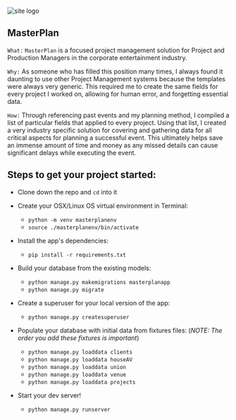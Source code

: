 ![site logo](https://res.cloudinary.com/duo4xxmj8/image/upload/v1600950745/MasterPlan/MasterPlanLogo_dveiou.png)

## MasterPlan

`What:` `MasterPlan` is a focused project management solution for Project and Production Managers in the corporate entertainment industry.

`Why:` As someone who has filled this position many times, I always found it daunting to use other Project Management systems because the templates were always very generic. This required me to create the same fields for every project I worked on, allowing for human error, and forgetting essential data. 

`How:` Through referencing past events and my planning method, I compiled a list of particular fields that applied to every project. Using that list, I created a very industry specific solution for covering and gathering data for all critical aspects for planning a successful event. This ultimately helps save an immense amount of time and money as any missed details can cause significant delays while executing the event.

## Steps to get your project started:

* Clone down the repo and `cd` into it

* Create your OSX/Linux OS virtual environment in Terminal:

  * `python -m venv masterplanenv`
  * `source ./masterplanenv/bin/activate`

* Install the app's dependencies:

  * `pip install -r requirements.txt`

* Build your database from the existing models:

  * `python manage.py makemigrations masterplanapp`
  * `python manage.py migrate`

* Create a superuser for your local version of the app:

  * `python manage.py createsuperuser`

* Populate your database with initial data from fixtures files: (_NOTE: The order you add these fixtures is important_)

  * `python manage.py loaddata clients`
  * `python manage.py loaddata houseAV`
  * `python manage.py loaddata union`
  * `python manage.py loaddata venue`
  * `python manage.py loaddata projects`

* Start your dev server!

  * `python manage.py runserver`


